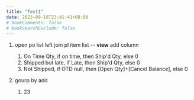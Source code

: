 ```yaml
---
title: "Test1"
date: 2023-09-18T23:41:41+08:00
# bookComments: false
# bookSearchExclude: false
---
```

1. open po list left join pl item list -- **view**
   add column

   1. On Time Qty, if on time, then Ship'd Qty, else 0
   2. Shipped but late, if Late, then Ship'd Qty, else 0
   3. Not Shipped, if OTD null, then [Open Qty]+[Cancel Balance], else 0
2. gourp by
   add

   1. 23
